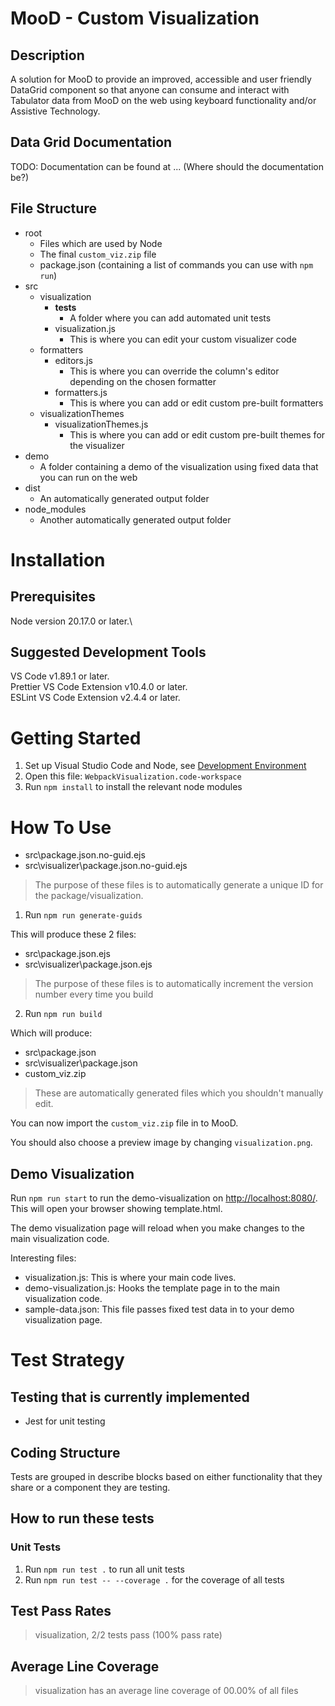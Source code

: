 # MooD - Custom Visualization

## Description

A solution for MooD to provide an improved, accessible and user friendly DataGrid component so that anyone can consume and interact with Tabulator data from MooD on the web using keyboard functionality and/or Assistive Technology.

## Data Grid Documentation

TODO: Documentation can be found at ... (Where should the documentation be?)

## File Structure
- root
  - Files which are used by Node
  - The final `custom_viz.zip` file
  - package.json (containing a list of commands you can use with `npm run`)
- src
  - visualization
    - __tests__
      - A folder where you can add automated unit tests
    - visualization.js
      - This is where you can edit your custom visualizer code
  - formatters
    - editors.js
      - This is where you can override the column's editor depending on the chosen formatter
    - formatters.js
      - This is where you can add or edit custom pre-built formatters
  - visualizationThemes
    - visualizationThemes.js
      - This is where you can add or edit custom pre-built themes for the visualizer
- demo
  - A folder containing a demo of the visualization using fixed data that you can run on the web
- dist
  - An automatically generated output folder
- node_modules
  - Another automatically generated output folder

# Installation

## Prerequisites

Node version 20.17.0 or later.\

## Suggested Development Tools

VS Code v1.89.1 or later.\
Prettier VS Code Extension v10.4.0 or later.\
ESLint VS Code Extension v2.4.4 or later.

# Getting Started

1. Set up Visual Studio Code and Node, see [Development Environment](../../README.md#development-environment)
2. Open this file: ```WebpackVisualization.code-workspace```
3. Run `npm install` to install the relevant node modules

# How To Use

- src\package.json.no-guid.ejs
- src\visualizer\package.json.no-guid.ejs

> The purpose of these files is to automatically generate a unique ID for the package/visualization.

1. Run `npm run generate-guids`

This will produce these 2 files:

- src\package.json.ejs
- src\visualizer\package.json.ejs

> The purpose of these files is to automatically increment the version number every time you build

2. Run `npm run build`

Which will produce:

- src\package.json
- src\visualizer\package.json
- custom_viz.zip

> These are automatically generated files which you shouldn't manually edit.

You can now import the `custom_viz.zip` file in to MooD.

You should also choose a preview image by changing ```visualization.png```.

## Demo Visualization

Run `npm run start` to run the demo-visualization on [http://localhost:8080/](http://localhost:8080/). This will open your browser showing template.html.

The demo visualization page will reload when you make changes to the main visualization code.

Interesting files:

- visualization.js: This is where your main code lives.
- demo-visualization.js: Hooks the template page in to the main visualization code.
- sample-data.json: This file passes fixed test data in to your demo visualization page.

# Test Strategy

## Testing that is currently implemented

- Jest for unit testing

## Coding Structure

Tests are grouped in describe blocks based on either functionality that they share or a component they are testing.

## How to run these tests

### Unit Tests
1. Run `npm run test .` to run all unit tests
2. Run `npm run test -- --coverage .` for the coverage of all tests

## Test Pass Rates

> visualization, 2/2 tests pass (100% pass rate)

## Average Line Coverage

> visualization has an average line coverage of 00.00% of all files
